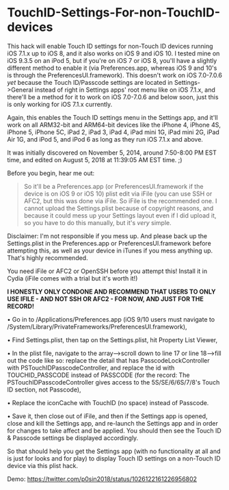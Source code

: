 # TouchID-Settings-For-non-TouchID-devices

This hack will enable Touch ID settings for non-Touch ID devices running iOS 7.1.x up to iOS 8, and it also works on iOS 9 and iOS 10. I tested mine on iOS 9.3.5 on an iPod 5, but if you're on iOS 7 or iOS 8, you'll have a slightly different method to enable it (via Preferences.app, whereas iOS 9 and 10's is through the PreferencesUI.framework). This doesn't work on iOS 7.0-7.0.6 *yet* because the Touch ID/Passcode settings are located in Settings->General instead of right in Settings apps' root menu like on iOS 7.1.x, and there'll be a method for it to work on iOS 7.0-7.0.6 and below soon, just this is only working for iOS 7.1.x currently.

Again, this enables the Touch ID settings menu in the Settings app, and it'll work on all ARM32-bit and ARM64-bit devices like the iPhone 4, iPhone 4S, iPhone 5, iPhone 5C, iPad 2, iPad 3, iPad 4, iPad mini 1G, iPad mini 2G, iPad Air 1G, and iPod 5, and iPod 6 as long as they run iOS 7.1.x and above.

It was initially discovered on November 5, 2014, around 7:50-8:00 PM EST time, and edited on August 5, 2018 at 11:39:05 AM EST time. ;)



Before you begin, hear me out:

> So it'll be a Preferences.app (or PreferencesUI.framework if the device is on iOS 9 or iOS 10) plist edit via iFile (you can use SSH or AFC2, but this was done via iFile. So iFile is the recommended one.
> I cannot upload the Settings.plist because of copyright reasons, and because it could mess up your Settings layout even if I did upload it, so you have to do this manually, but it's *very* simple.

Disclaimer: I'm not responsible if you mess up. And please back up the Settings.plist in the Preferences.app or PreferencesUI.framework before attempting this, as well as your device in iTunes if you mess anything up. That's highly recommended.

You need iFile or AFC2 or OpenSSH before you attempt this! Install it in Cydia (iFile comes with a trial but it's worth it!)

**I HONESTLY ONLY CONDONE AND RECOMMEND THAT USERS TO ONLY USE IFILE - AND NOT SSH OR AFC2 - FOR NOW, AND JUST FOR THE RECORD!**

• Go in to /Applications/Preferences.app (iOS 9/10 users must navigate to /System/Library/PrivateFrameworks/PreferencesUI.framework),

• Find Settings.plist, then tap on the Settings.plist, hit Property List Viewer,

• In the plist file, navigate to the array—>scroll down to line 17 or line 18—>fill out the code like so: replace the detail that has PasscodeLockController with PSTouchIDPasscodeController, and replace the id with TOUCHID_PASSCODE instead of PASSCODE (for the record: The PSTouchIDPasscodeController gives access to the 5S/SE/6/6S/7/8's Touch ID section, not Passcode),

• Replace the iconCache with TouchID (no space) instead of Passcode.

• Save it, then close out of iFile, and then if the Settings app is opened, close and kill the Settings app, and re-launch the Settings app and in order for changes to take affect and be applied. You should then see the Touch ID & Passcode settings be displayed accordingly.
 
So that should help you get the Settings app (with no functionality at all and is just for looks and for play) to display Touch ID settings on a non-Touch ID device via this plist hack.

Demo: https://twitter.com/p0sin2018/status/1026122161226956802
